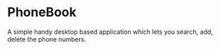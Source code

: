 # PhoneBook
A simple handy desktop based application which lets you search, add, delete the phone numbers.  
